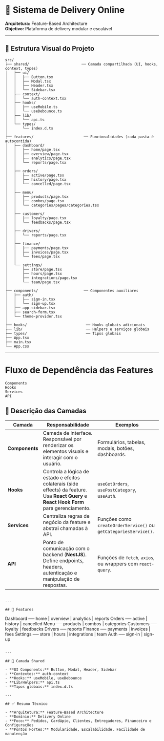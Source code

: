 # 🚀 Sistema de Delivery Online

**Arquitetura:** Feature-Based Architecture  
**Objetivo:** Plataforma de delivery modular e escalável

---

## 🌳 Estrutura Visual do Projeto

```
src/
├── shared/                        ── Camada compartilhada (UI, hooks, context, types)
│   ├── ui/
│   │   ├── Button.tsx
│   │   ├── Modal.tsx
│   │   ├── Header.tsx
│   │   └── Sidebar.tsx
│   ├── context/
│   │   └── auth-context.tsx
│   ├── hooks/
│   │   ├── useMobile.ts
│   │   └── useDebounce.ts
│   ├── lib/
│   │   └── api.ts
│   └── types/
│       └── index.d.ts
│
├── features/                       ── Funcionalidades (cada pasta é autocontida)
│   ├── dashboard/
│   │   ├── home/page.tsx
│   │   ├── overview/page.tsx
│   │   ├── analytics/page.tsx
│   │   └── reports/page.tsx
│   │
│   ├── orders/
│   │   ├── active/page.tsx
│   │   ├── history/page.tsx
│   │   └── cancelled/page.tsx
│   │
│   ├── menu/
│   │   ├── products/page.tsx
│   │   ├── combos/page.tsx
│   │   └── categories/pages/categories.tsx
│   │
│   ├── customers/
│   │   ├── loyalty/page.tsx
│   │   └── feedbacks/page.tsx
│   │
│   ├── drivers/
│   │   └── reports/page.tsx
│   │
│   ├── finance/
│   │   ├── payments/page.tsx
│   │   ├── invoices/page.tsx
│   │   └── fees/page.tsx
│   │
│   └── settings/
│       ├── store/page.tsx
│       ├── hours/page.tsx
│       ├── integrations/page.tsx
│       └── team/page.tsx
│
├── components/                     ── Componentes auxiliares
│   ├── auth/
│   │   ├── sign-in.tsx
│   │   └── sign-up.tsx
│   ├── app-sidebar.tsx
│   ├── search-form.tsx
│   └── theme-provider.tsx
│
├── hooks/                           ── Hooks globais adicionais
├── lib/                             ── Helpers e serviços globais
├── types/                           ── Tipos globais
├── App.tsx
├── main.tsx
└── App.css
```

---

# Fluxo de Dependência das Features

```
Components
Hooks
Services
API
```

## 🧱 Descrição das Camadas

| Camada                | Responsabilidade                                                                                                                          | Exemplos                                                         |
| --------------------- | ----------------------------------------------------------------------------------------------------------------------------------------- | ---------------------------------------------------------------- |
| **Components**        | Camada de interface. Responsável por renderizar os elementos visuais e interagir com o usuário.                                           | Formulários, tabelas, modais, botões, dashboards.                |
| **Hooks**             | Controla a lógica de estado e efeitos colaterais (side effects) da feature. Usa **React Query** e **React Hook Form** para gerenciamento. | `useGetOrders`, `usePostCategory`, `useAuth`.                    |
| **Services**          | Centraliza regras de negócio da feature e abstrai chamadas à API.                                                                         | Funções como `createOrderService()` ou `getCategoriesService()`. |
| **API**               | Ponto de comunicação com o backend (**NestJS**). Define endpoints, headers, autenticação e manipulação de respostas.                      | Funções de `fetch`, `axios`, ou wrappers com `react-query`.      |
```

---

## 🧩 Features

```

Dashboard ── home | overview | analytics | reports
Orders ── active | history | cancelled
Menu ── products | combos | categories
Customers ── loyalty | feedbacks
Drivers ── reports
Finance ── payments | invoices | fees
Settings ── store | hours | integrations | team
Auth ── sign-in | sign-up

```

---

## 🔹 Camada Shared

- **UI Components:** Button, Modal, Header, Sidebar
- **Contextos:** auth-context
- **Hooks:** useMobile, useDebounce
- **Lib/Helpers:** api.ts
- **Tipos globais:** index.d.ts

---

## ✅ Resumo Técnico

- **Arquitetura:** Feature-Based Architecture
- **Domínio:** Delivery Online
- **Foco:** Pedidos, Cardápio, Clientes, Entregadores, Financeiro e Configurações
- **Pontos Fortes:** Modularidade, Escalabilidade, Facilidade de manutenção
```

